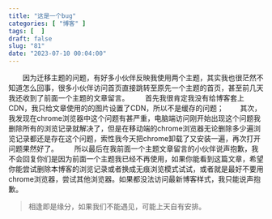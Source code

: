 ```yaml
---
title: "这是一个bug"
categories: [ "博客" ]
tags: [  ]
draft: false
slug: "81"
date: "2023-07-10 00:04:00"
---
```


&emsp;&emsp;因为迁移主题的问题，有好多小伙伴反映我使用两个主题，其实我也很茫然不知道怎么回事，很多小伙伴访问首页直接跳转至原先一个主题的首页，甚至前几天我还收到了前面一个主题的文章留言。
&emsp;&emsp;首先我很肯定我没有给博客套上CDN，我只给文章使用的的图片设置了CDN，所以不是缓存的问题；
&emsp;&emsp;其次，我发现在chrome浏览器中这个问题有甚严重，电脑端访问刚开始出现这个问题我删除所有的浏览记录就解决了，但是在移动端的chrome浏览器无论删除多少遍浏览记录都还是存在这个问题，索性我今天把chrome卸载了又安装一遍，再次打开问题果然好了。
&emsp;&emsp;所以最后在我前面一个主题文章留言的小伙伴说声抱歉，我不会回复你们是因为前面一个主题我已经不再使用，如果你能看到这篇文章，希望你能尝试删除本博客的浏览记录或者换成无痕浏览模式试试，或者就是最好不要用chrome浏览器，尝试其他浏览器。如果都没法访问最新博客样式，我只能说声抱歉。

> 相逢即是缘分，如果我们不能遇见，可能上天自有安排。
